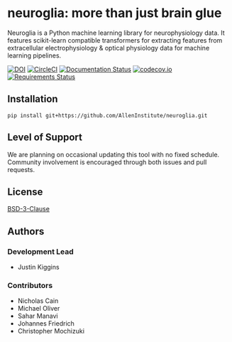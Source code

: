 
# neuroglia: more than just brain glue

Neuroglia is a Python machine learning library for neurophysiology data.
It features scikit-learn compatible transformers for extracting features from extracellular electrophysiology & optical physiology data for machine learning pipelines.

[![DOI](https://zenodo.org/badge/98463320.svg)](https://zenodo.org/badge/latestdoi/98463320)
[![CircleCI](https://circleci.com/gh/AllenInstitute/neuroglia.svg?style=shield&circle-token=d0a164bbf19524a24f0d6bc42535aab9c89f8c13)](https://circleci.com/gh/AllenInstitute/neuroglia)
[![Documentation Status](https://readthedocs.org/projects/neuroglia/badge/?version=latest)](http://neuroglia.readthedocs.io/en/latest/?badge=latest)
[![codecov.io](https://codecov.io/gh/AllenInstitute/neuroglia/branch/master/graph/badge.svg)](https://codecov.io/gh/AllenInstitute/neuroglia)
[![Requirements Status](https://requires.io/github/AllenInstitute/neuroglia/requirements.svg?branch=master)](https://requires.io/github/AllenInstitute/neuroglia/requirements/?branch=master)


## Installation

`pip install git+https://github.com/AllenInstitute/neuroglia.git`

## Level of Support

We are planning on occasional updating this tool with no fixed schedule. Community involvement is encouraged through both issues and pull requests.

## License

[BSD-3-Clause](LICENSE)

## Authors

### Development Lead
- Justin Kiggins

### Contributors
- Nicholas Cain
- Michael Oliver
- Sahar Manavi
- Johannes Friedrich
- Christopher Mochizuki
